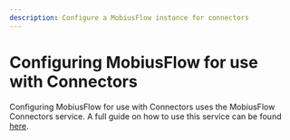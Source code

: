 ```yaml
---
description: Configure a MobiusFlow instance for connectors
---
```


# Configuring MobiusFlow for use with Connectors

Configuring MobiusFlow for use with Connectors uses the MobiusFlow Connectors service. A full guide on how to use this service can be found [here](../../technical-docs/mobiusflow-services/mobiusflow-connectors.md).

